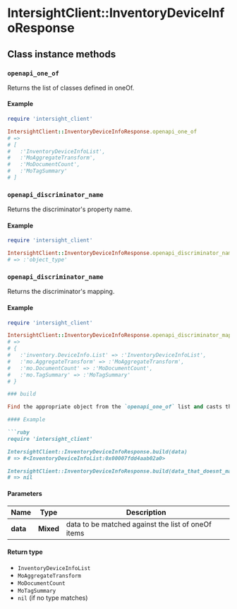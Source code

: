 # IntersightClient::InventoryDeviceInfoResponse

## Class instance methods

### `openapi_one_of`

Returns the list of classes defined in oneOf.

#### Example

```ruby
require 'intersight_client'

IntersightClient::InventoryDeviceInfoResponse.openapi_one_of
# =>
# [
#   :'InventoryDeviceInfoList',
#   :'MoAggregateTransform',
#   :'MoDocumentCount',
#   :'MoTagSummary'
# ]
```

### `openapi_discriminator_name`

Returns the discriminator's property name.

#### Example

```ruby
require 'intersight_client'

IntersightClient::InventoryDeviceInfoResponse.openapi_discriminator_name
# => :'object_type'
```

### `openapi_discriminator_name`

Returns the discriminator's mapping.

#### Example

```ruby
require 'intersight_client'

IntersightClient::InventoryDeviceInfoResponse.openapi_discriminator_mapping
# =>
# {
#   :'inventory.DeviceInfo.List' => :'InventoryDeviceInfoList',
#   :'mo.AggregateTransform' => :'MoAggregateTransform',
#   :'mo.DocumentCount' => :'MoDocumentCount',
#   :'mo.TagSummary' => :'MoTagSummary'
# }

### build

Find the appropriate object from the `openapi_one_of` list and casts the data into it.

#### Example

```ruby
require 'intersight_client'

IntersightClient::InventoryDeviceInfoResponse.build(data)
# => #<InventoryDeviceInfoList:0x00007fdd4aab02a0>

IntersightClient::InventoryDeviceInfoResponse.build(data_that_doesnt_match)
# => nil
```

#### Parameters

| Name | Type | Description |
| ---- | ---- | ----------- |
| **data** | **Mixed** | data to be matched against the list of oneOf items |

#### Return type

- `InventoryDeviceInfoList`
- `MoAggregateTransform`
- `MoDocumentCount`
- `MoTagSummary`
- `nil` (if no type matches)

